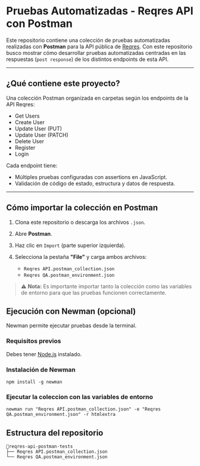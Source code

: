 # Pruebas Automatizadas - Reqres API con Postman

Este repositorio contiene una colección de pruebas automatizadas realizadas con **Postman** para la API pública de [Reqres](https://reqres.in/). Con este repositorio busco mostrar cómo desarrollar pruebas automatizadas centradas en las respuestas (`post response`) de los distintos endpoints de esta API.

---

## ¿Qué contiene este proyecto?

Una colección Postman organizada en carpetas según los endpoints de la API Reqres:

- Get Users  
- Create User  
- Update User (PUT)  
- Update User (PATCH)  
- Delete User  
- Register  
- Login  

Cada endpoint tiene:

- Múltiples pruebas configuradas con assertions en JavaScript.  
- Validación de código de estado, estructura y datos de respuesta.  

---

## Cómo importar la colección en Postman

1. Clona este repositorio o descarga los archivos `.json`.  
2. Abre **Postman**.  
3. Haz clic en `Import` (parte superior izquierda).  
4. Selecciona la pestaña **"File"** y carga ambos archivos:

   - `Reqres API.postman_collection.json`  
   - `Reqres QA.postman_environment.json`  

> ⚠️ **Nota:** Es importante importar tanto la colección como las variables de entorno para que las pruebas funcionen correctamente.


##  Ejecución con Newman (opcional)

Newman permite ejecutar pruebas desde la terminal.

###  Requisitos previos
Debes tener [Node.js](https://nodejs.org/) instalado.

###  Instalación de Newman
```
npm install -g newman
```
### Ejecutar la coleccion con las variables de entorno
```
newman run "Reqres API.postman_collection.json" -e "Reqres QA.postman_environment.json" -r htmlextra
```
##  Estructura del repositorio

```
📂reqres-api-postman-tests
├── Reqres API.postman_collection.json
└── Reqres QA.postman_environment.json 
```
